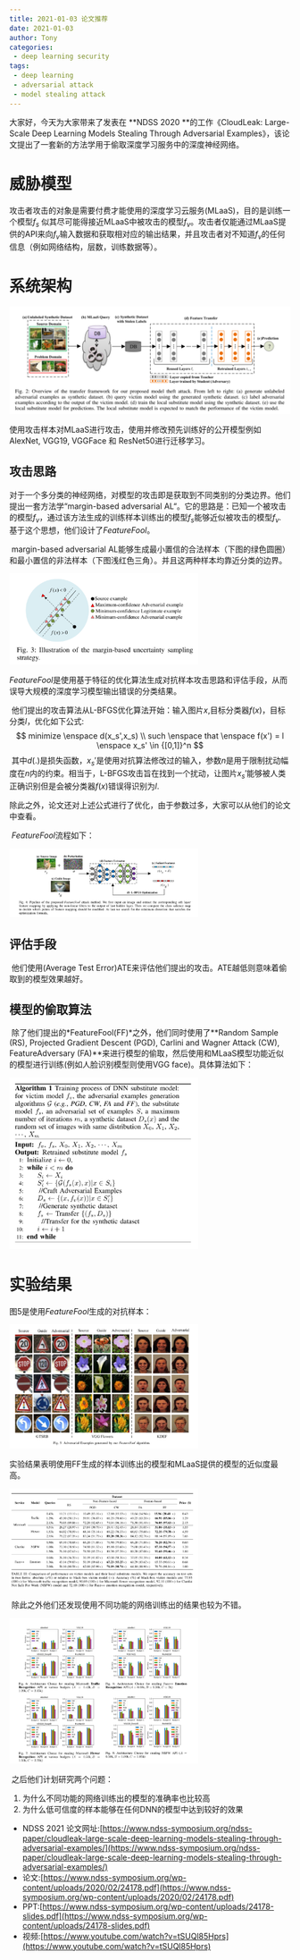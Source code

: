 ```yaml
---
title: 2021-01-03 论文推荐
date: 2021-01-03
author: Tony
categories:
 - deep learning security
tags:
 - deep learning
 - adversarial attack
 - model stealing attack
---
```


大家好，今天为大家带来了发表在 **NDSS 2020 **的工作《CloudLeak: Large-Scale Deep Learning Models Stealing Through Adversarial Examples》，该论文提出了一套新的方法学用于偷取深度学习服务中的深度神经网络。



# 威胁模型

​	攻击者攻击的对象是需要付费才能使用的深度学习云服务(MLaaS)，目的是训练一个模型$f_s$ 似其尽可能得接近MLaaS中被攻击的模型$f_v$。攻击者仅能通过MLaaS提供的API来向$f_v$输入数据和获取相对应的输出结果，并且攻击者对不知道$f_v$的任何信息（例如网络结构，层数，训练数据等）。

# 系统架构

![image-20210103211550182](./img/0103/image-20210103211550182.png)

​	使用攻击样本对MLaaS进行攻击，使用并修改预先训练好的公开模型例如AlexNet, VGG19, VGGFace 和 ResNet50进行迁移学习。

## 攻击思路	

​	对于一个多分类的神经网络，对模型的攻击即是获取到不同类别的分类边界。他们提出一套方法学“margin-based adversarial AL“。它的思路是：已知一个被攻击的模型$f_v$，通过该方法生成的训练样本训练出的模型$f_s$能够近似被攻击的模型$f_v$. 基于这个思想，他们设计了*FeatureFool*。

​	margin-based adversarial AL能够生成最小置信的合法样本（下图的绿色圆圈）和最小置信的非法样本（下图浅红色三角）。并且这两种样本均靠近分类的边界。

<img src="./img/0103/image-20210103212753403.png" alt="image-20210103212753403" style="zoom:33%;" />

​	*FeatureFool*是使用基于特征的优化算法生成对抗样本攻击思路和评估手段，从而误导大规模的深度学习模型输出错误的分类结果。

​	他们提出的攻击算法从L-BFGS优化算法开始：输入图片$x$,目标分类器$f(x)$，目标分类$l$，优化如下公式:
$$
minimize \enspace d(x_s',x_s) \\
such \enspace that \enspace f(x') = l \enspace x_s' \in {[0,1]}^n
$$
​	其中$d(.)$是损失函数，$x_s'$是使用对抗算法修改过的输入，参数$n$是用于限制扰动幅度在$n$内的约束。相当于，L-BFGS攻击旨在找到一个扰动，让图片$x_s'$能够被人类正确识别但是会被分类器$f(x)$错误得识别为$l$.

​	除此之外，论文还对上述公式进行了优化，由于参数过多，大家可以从他们的论文中查看。

​	*FeatureFool*流程如下：

<img src="./img/0103/image-20210103221906339.png" alt="image-20210103221906339" style="zoom:33%;" />

## 评估手段

​	他们使用(Average Test Error)ATE来评估他们提出的攻击。ATE越低则意味着偷取到的模型效果越好。

## 模型的偷取算法

​	除了他们提出的*FeatureFool(FF)*之外，他们同时使用了**Random Sample (RS), Projected Gradient Descent (PGD), Carlini and Wagner Attack (CW), FeatureAdversary (FA)**来进行模型的偷取，然后使用和MLaaS模型功能近似的模型进行训练(例如人脸识别模型则使用VGG face)。具体算法如下：

<img src="./img/0103/image-20210103221541438.png" alt="image-20210103221541438" style="zoom:33%;" />

# 实验结果

图5是使用*FeatureFool*生成的对抗样本：

<img src="./img/0103/image-20210103222108892.png" alt="image-20210103222108892" style="zoom:33%;" />

​	实验结果表明使用FF生成的样本训练出的模型和MLaaS提供的模型的近似度最高。

<img src="./img/0103/image-20210103222258300.png" alt="image-20210103222258300" style="zoom:33%;" />

​	除此之外他们还发现使用不同功能的网络训练出的结果也较为不错。

<img src="./img/0103/image-20210103222555240.png" alt="image-20210103222555240" style="zoom:33%;" />

​	之后他们计划研究两个问题：

1. 为什么不同功能的网络训练出的模型的准确率也比较高
2. 为什么低可信度的样本能够在任何DNN的模型中达到较好的效果

- NDSS 2021 论文网址:[https://www.ndss-symposium.org/ndss-paper/cloudleak-large-scale-deep-learning-models-stealing-through-adversarial-examples/](https://www.ndss-symposium.org/ndss-paper/cloudleak-large-scale-deep-learning-models-stealing-through-adversarial-examples/)
- 论文:[https://www.ndss-symposium.org/wp-content/uploads/2020/02/24178.pdf](https://www.ndss-symposium.org/wp-content/uploads/2020/02/24178.pdf)
- PPT:[https://www.ndss-symposium.org/wp-content/uploads/24178-slides.pdf](https://www.ndss-symposium.org/wp-content/uploads/24178-slides.pdf)
- 视频:[https://www.youtube.com/watch?v=tSUQl85Hprs](https://www.youtube.com/watch?v=tSUQl85Hprs)

